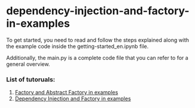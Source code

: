 # dependency-injection-and-factory-in-examples

To get started, you need to read and follow the steps explained along with the example code inside the getting-started_en.ipynb file.

Additionally, the main.py is a complete code file that you can refer to for a general overview.

### List of tutoruals:

1. [Factory and Abstract Factory in examples](https://github.com/Design-Patterns-Tutorials/factory-and-abstract-factory-in-examples "Factory and Abstract Factory in examples")
2. [Dependency Injection and Factory in examples](https://github.com/Design-Patterns-Tutorials/dependency-injection-and-factory-in-examples "Dependency Injection and Factory in examples")
